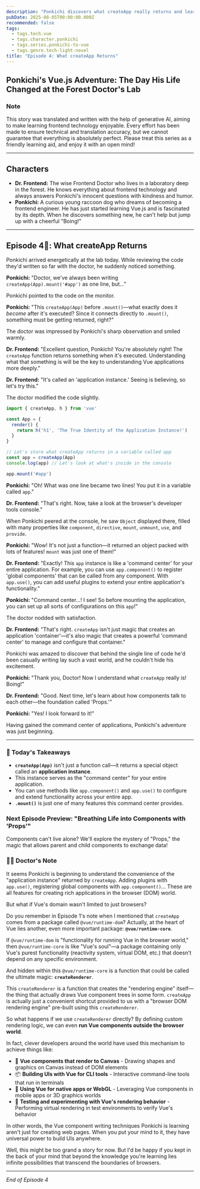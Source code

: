 ```yaml
---
description: "Ponkichi discovers what createApp really returns and learns about the application instance that serves as the command center for Vue applications!"
pubDate: 2025-08-05T00:00:00.000Z
recommended: false
tags:
  - tags.tech.vue
  - tags.character.ponkichi
  - tags.series.ponkichi-to-vue
  - tags.genre.tech-light-novel
title: "Episode 4: What createApp Returns"
---
```


## Ponkichi's Vue.js Adventure: The Day His Life Changed at the Forest Doctor's Lab

### Note

This story was translated and written with the help of generative AI, aiming to make learning frontend technology enjoyable.
Every effort has been made to ensure technical and translation accuracy, but we cannot guarantee that everything is absolutely perfect.
Please treat this series as a friendly learning aid, and enjoy it with an open mind!

---

## Characters

* **Dr. Frontend:**
  The wise Frontend Doctor who lives in a laboratory deep in the forest. He knows everything about frontend technology and always answers Ponkichi's innocent questions with kindness and humor.
* **Ponkichi:**
  A curious young raccoon dog who dreams of becoming a frontend engineer. He has just started learning Vue.js and is fascinated by its depth. When he discovers something new, he can't help but jump up with a cheerful "Boing!"

---

## Episode 4🦝: What createApp Returns

Ponkichi arrived energetically at the lab today. While reviewing the code they'd written so far with the doctor, he suddenly noticed something.

**Ponkichi:**
"Doctor, we've always been writing `createApp(App).mount('#app')` as one line, but..."

Ponkichi pointed to the code on the monitor.

**Ponkichi:**
"This `createApp(App)` before `.mount()`—what exactly does it *become* after it's executed? Since it connects directly to `.mount()`, something must be getting returned, right?"

The doctor was impressed by Ponkichi's sharp observation and smiled warmly.

**Dr. Frontend:**
"Excellent question, Ponkichi! You're absolutely right! The `createApp` function returns something when it's executed. Understanding what that something is will be the key to understanding Vue applications more deeply."

**Dr. Frontend:**
"It's called an 'application instance.' Seeing is believing, so let's try this."

The doctor modified the code slightly.

```javascript
import { createApp, h } from 'vue'

const App = {
  render() {
    return h('h1', 'The True Identity of the Application Instance!')
  }
}

// Let's store what createApp returns in a variable called app
const app = createApp(App)
console.log(app) // Let's look at what's inside in the console

app.mount('#app')
```

**Ponkichi:**
"Oh! What was one line became two lines! You put it in a variable called `app`."

**Dr. Frontend:**
"That's right. Now, take a look at the browser's developer tools console."

When Ponkichi peered at the console, he saw `Object` displayed there, filled with many properties like `component`, `directive`, `mount`, `unmount`, `use`, and `provide`.

**Ponkichi:**
"Wow! It's not just a function—it returned an object packed with lots of features! `mount` was just one of them!"

**Dr. Frontend:**
"Exactly! This `app` instance is like a 'command center' for your entire application. For example, you can use `app.component()` to register 'global components' that can be called from any component. With `app.use()`, you can add useful plugins to extend your entire application's functionality."

**Ponkichi:**
"Command center...! I see! So before mounting the application, you can set up all sorts of configurations on this `app`!"

The doctor nodded with satisfaction.

**Dr. Frontend:**
"That's right. `createApp` isn't just magic that creates an application 'container'—it's also magic that creates a powerful 'command center' to manage and configure that container."

Ponkichi was amazed to discover that behind the single line of code he'd been casually writing lay such a vast world, and he couldn't hide his excitement.

**Ponkichi:**
"Thank you, Doctor! Now I understand what `createApp` really is! Boing!"

**Dr. Frontend:**
"Good. Next time, let's learn about how components talk to each other—the foundation called 'Props.'"

**Ponkichi:**
"Yes! I look forward to it!"

Having gained the command center of applications, Ponkichi's adventure was just beginning.

---

### **🌟 Today's Takeaways**

- **`createApp(App)`** isn't just a function call—it returns a special object called an **application instance**.
- This instance serves as the "command center" for your entire application.
- You can use methods like `app.component()` and `app.use()` to configure and extend functionality across your entire app.
- **`.mount()`** is just one of many features this command center provides.

### **Next Episode Preview: "Breathing Life into Components with 'Props'"**  

Components can't live alone? We'll explore the mystery of "Props," the magic that allows parent and child components to exchange data!

###  👨‍🏫 Doctor's Note

It seems Ponkichi is beginning to understand the convenience of the "application instance" returned by `createApp`. Adding plugins with `app.use()`, registering global components with `app.component()`... These are all features for creating rich applications in the browser (DOM) world.

But what if Vue's domain wasn't limited to just browsers?

Do you remember in Episode 1's note when I mentioned that `createApp` comes from a package called `@vue/runtime-dom`?
Actually, at the heart of Vue lies another, even more important package: **`@vue/runtime-core`**.

If `@vue/runtime-dom` is "functionality for running Vue in the browser world," then `@vue/runtime-core` is like "Vue's soul"—a package containing only Vue's purest functionality (reactivity system, virtual DOM, etc.) that doesn't depend on any specific environment.

And hidden within this `@vue/runtime-core` is a function that could be called the ultimate magic: **`createRenderer`**.

This `createRenderer` is a function that creates the "rendering engine" itself—the thing that actually draws Vue component trees in some form.
`createApp` is actually just a convenient shortcut provided to us with a "browser DOM rendering engine" pre-built using this `createRenderer`.

So what happens if we use `createRenderer` directly?
By defining custom rendering logic, we can even **run Vue components outside the browser world**.

In fact, clever developers around the world have used this mechanism to achieve things like:

*   🎨 **Vue components that render to Canvas** - Drawing shapes and graphics on Canvas instead of DOM elements
*   📦 **Building UIs with Vue for CLI tools** - Interactive command-line tools that run in terminals
*   📱 **Using Vue for native apps or WebGL** - Leveraging Vue components in mobile apps or 3D graphics worlds
*   🧪 **Testing and experimenting with Vue's rendering behavior** - Performing virtual rendering in test environments to verify Vue's behavior

In other words, the Vue component writing techniques Ponkichi is learning aren't just for creating web pages. When you put your mind to it, they have universal power to build UIs anywhere.

Well, this might be too grand a story for now. But I'd be happy if you kept in the back of your mind that beyond the knowledge you're learning lies infinite possibilities that transcend the boundaries of browsers.

---
*End of Episode 4*
